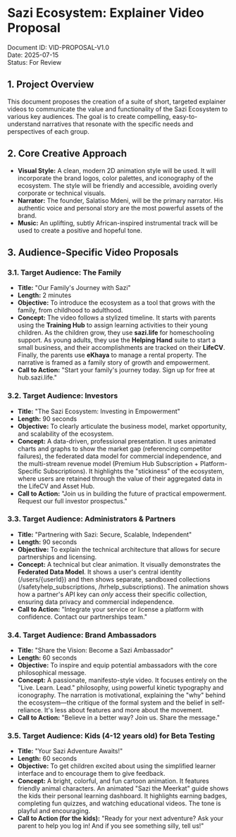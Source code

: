 # **Sazi Ecosystem: Explainer Video Proposal**

Document ID: VID-PROPOSAL-V1.0  
Date: 2025-07-15  
Status: For Review

## **1\. Project Overview**

This document proposes the creation of a suite of short, targeted explainer videos to communicate the value and functionality of the Sazi Ecosystem to various key audiences. The goal is to create compelling, easy-to-understand narratives that resonate with the specific needs and perspectives of each group.

## **2\. Core Creative Approach**

* **Visual Style:** A clean, modern 2D animation style will be used. It will incorporate the brand logos, color palettes, and iconography of the ecosystem. The style will be friendly and accessible, avoiding overly corporate or technical visuals.  
* **Narrator:** The founder, Salatiso Mdeni, will be the primary narrator. His authentic voice and personal story are the most powerful assets of the brand.  
* **Music:** An uplifting, subtly African-inspired instrumental track will be used to create a positive and hopeful tone.

## **3\. Audience-Specific Video Proposals**

### **3.1. Target Audience: The Family**

* **Title:** "Our Family's Journey with Sazi"  
* **Length:** 2 minutes  
* **Objective:** To introduce the ecosystem as a tool that grows with the family, from childhood to adulthood.  
* **Concept:** The video follows a stylized timeline. It starts with parents using the **Training Hub** to assign learning activities to their young children. As the children grow, they use **sazi.life** for homeschooling support. As young adults, they use the **Helping Hand** suite to start a small business, and their accomplishments are tracked on their **LifeCV**. Finally, the parents use **eKhaya** to manage a rental property. The narrative is framed as a family story of growth and empowerment.  
* **Call to Action:** "Start your family's journey today. Sign up for free at hub.sazi.life."

### **3.2. Target Audience: Investors**

* **Title:** "The Sazi Ecosystem: Investing in Empowerment"  
* **Length:** 90 seconds  
* **Objective:** To clearly articulate the business model, market opportunity, and scalability of the ecosystem.  
* **Concept:** A data-driven, professional presentation. It uses animated charts and graphs to show the market gap (referencing competitor failures), the federated data model for commercial independence, and the multi-stream revenue model (Premium Hub Subscription \+ Platform-Specific Subscriptions). It highlights the "stickiness" of the ecosystem, where users are retained through the value of their aggregated data in the LifeCV and Asset Hub.  
* **Call to Action:** "Join us in building the future of practical empowerment. Request our full investor prospectus."

### **3.3. Target Audience: Administrators & Partners**

* **Title:** "Partnering with Sazi: Secure, Scalable, Independent"  
* **Length:** 90 seconds  
* **Objective:** To explain the technical architecture that allows for secure partnerships and licensing.  
* **Concept:** A technical but clear animation. It visually demonstrates the **Federated Data Model**. It shows a user's central identity (/users/{userId}) and then shows separate, sandboxed collections (/safetyhelp\_subscriptions, /hrhelp\_subscriptions). The animation shows how a partner's API key can *only* access their specific collection, ensuring data privacy and commercial independence.  
* **Call to Action:** "Integrate your service or license a platform with confidence. Contact our partnerships team."

### **3.4. Target Audience: Brand Ambassadors**

* **Title:** "Share the Vision: Become a Sazi Ambassador"  
* **Length:** 60 seconds  
* **Objective:** To inspire and equip potential ambassadors with the core philosophical message.  
* **Concept:** A passionate, manifesto-style video. It focuses entirely on the "Live. Learn. Lead." philosophy, using powerful kinetic typography and iconography. The narration is motivational, explaining the "why" behind the ecosystem—the critique of the formal system and the belief in self-reliance. It's less about features and more about the movement.  
* **Call to Action:** "Believe in a better way? Join us. Share the message."

### **3.5. Target Audience: Kids (4-12 years old) for Beta Testing**

* **Title:** "Your Sazi Adventure Awaits\!"  
* **Length:** 60 seconds  
* **Objective:** To get children excited about using the simplified learner interface and to encourage them to give feedback.  
* **Concept:** A bright, colorful, and fun cartoon animation. It features friendly animal characters. An animated "Sazi the Meerkat" guide shows the kids their personal learning dashboard. It highlights earning badges, completing fun quizzes, and watching educational videos. The tone is playful and encouraging.  
* **Call to Action (for the kids):** "Ready for your next adventure? Ask your parent to help you log in\! And if you see something silly, tell us\!"